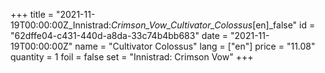 +++
title = "2021-11-19T00:00:00Z_Innistrad:_Crimson_Vow_Cultivator_Colossus_[en]_false"
id = "62dffe04-c431-440d-a8da-33c74b4bb683"
date = "2021-11-19T00:00:00Z"
name = "Cultivator Colossus"
lang = ["en"]
price = "11.08"
quantity = 1
foil = false
set = "Innistrad: Crimson Vow"
+++
